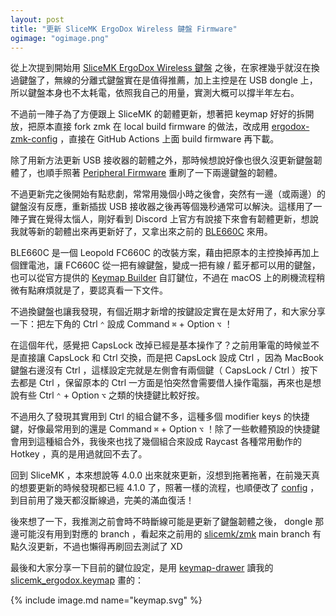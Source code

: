 ```yaml
---
layout: post
title: "更新 SliceMK ErgoDox Wireless 鍵盤 Firmware"
ogimage: "ogimage.png"
---
```


從上次提到開始用 [SliceMK ErgoDox Wireless 鍵盤](/slicemk-ergodox-wireless) 之後，在家裡幾乎就沒在換過鍵盤了，無線的分離式鍵盤實在是值得推薦，加上主控是在 USB dongle 上，所以鍵盤本身也不太耗電，依照我自己的用量，實測大概可以撐半年左右。

不過前一陣子為了方便跟上 SliceMK 的韌體更新，想著把 keymap 好好的拆開放，把原本直接 fork zmk 在 local build firmware 的做法，改成用 [ergodox-zmk-config](https://github.com/dm4/ergodox-zmk-config) ，直接在 GitHub Actions 上面 build firmware 再下載。

除了用新方法更新 USB 接收器的韌體之外，那時候想說好像也很久沒更新鍵盤韌體了，也順手照著 [Peripheral Firmware](https://docs.slicemk.com/keyboard/ergodox/peripheral/) 重刷了一下兩邊鍵盤的韌體。

不過更新完之後開始有點悲劇，常常用幾個小時之後會，突然有一邊（或兩邊）的鍵盤沒有反應，重新插拔 USB 接收器之後再等個幾秒通常可以解決。這樣用了一陣子實在覺得太惱人，剛好看到 Discord 上官方有說接下來會有韌體更新，想說我就等新的韌體出來再更新好了，又拿出來之前的 [BLE660C](https://ydkb.io/help/#/en/keyboards/ble660c_980c) 來用。

BLE660C 是一個 Leopold FC660C 的改裝方案，藉由把原本的主控換掉再加上個鋰電池，讓 FC660C 從一把有線鍵盤，變成一把有線 / 藍牙都可以用的鍵盤，也可以從官方提供的 [Keymap Builder](https://ydkb.io/?ble660c) 自訂鍵位，不過在 macOS 上的刷機流程稍微有點麻煩就是了，要認真看一下文件。

不過換鍵盤也讓我發現，有個近期才新增的按鍵設定實在是太好用了，和大家分享一下：把左下角的 Ctrl `⌃` 設成 Command `⌘` + Option `⌥` ！

在這個年代，感覺把 CapsLock 改掉已經是基本操作了？之前用筆電的時候並不是直接讓 CapsLock 和 Ctrl 交換，而是把 CapsLock 設成 Ctrl ，因為 MacBook 鍵盤右邊沒有 Ctrl ，這樣設定完就是左側會有兩個鍵（ CapsLock / Ctrl ）按下去都是 Ctrl ，保留原本的 Ctrl 一方面是怕突然會需要借人操作電腦，再來也是想說有些 Ctrl `⌃` + Option `⌥` 之類的快捷鍵比較好按。

不過用久了發現其實用到 Ctrl 的組合鍵不多，這種多個 modifier keys 的快捷鍵，好像最常用到的還是 Command `⌘` + Option `⌥` ！除了一些軟體預設的快捷鍵會用到這種組合外，我後來也找了幾個組合來設成 Raycast 各種常用動作的 Hotkey ，真的是用過就回不去了。

回到 SliceMK ，本來想說等 4.0.0 出來就來更新，沒想到拖著拖著，在前幾天真的想要更新的時候發現都已經 4.1.0 了，照著一樣的流程，也順便改了 [config](https://github.com/dm4/ergodox-zmk-config/commit/ee2a5a9c4598ba55e7bb503dbc5515f89df99fc2) ，到目前用了幾天都沒斷線過，完美的滿血復活！

後來想了一下，我推測之前會時不時斷線可能是更新了鍵盤韌體之後， dongle 那邊可能沒有用到對應的 branch ，看起來之前用的 [slicemk/zmk](https://github.com/slicemk/zmk) main branch 有點久沒更新，不過也懶得再刷回去測試了 XD

最後和大家分享一下目前的鍵位設定，是用 [keymap-drawer](https://github.com/caksoylar/keymap-drawer) 讀我的 [slicemk_ergodox.keymap](https://github.com/dm4/ergodox-zmk-config/blob/main/config/slicemk_ergodox.keymap) 畫的：

{% include image.md name="keymap.svg" %}
